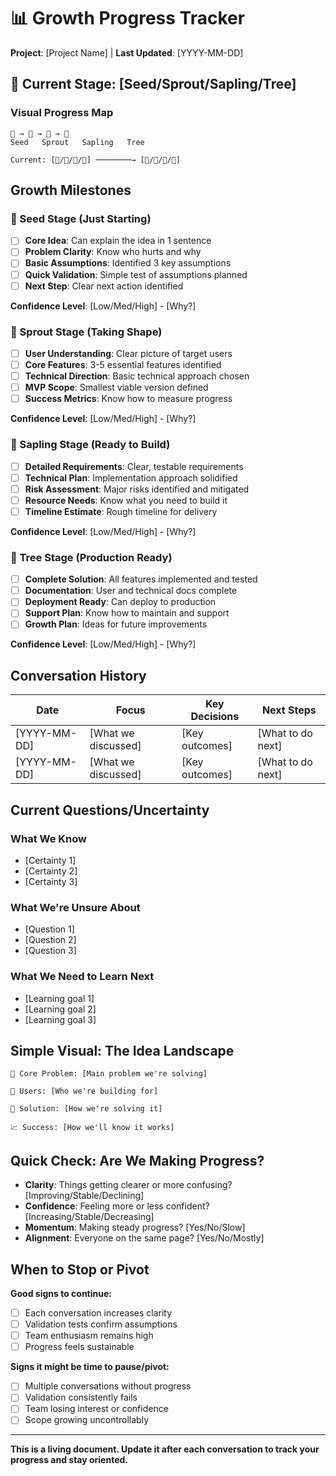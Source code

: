 # 📊 Growth Progress Tracker

**Project**: [Project Name] | **Last Updated**: [YYYY-MM-DD]

## 🌱 Current Stage: [Seed/Sprout/Sapling/Tree]

### Visual Progress Map

```
🌱 → 🌿 → 🌳 → 🌲
Seed   Sprout   Sapling   Tree

Current: [🌱/🌿/🌳/🌲] ────────→ [🌱/🌿/🌳/🌲]
```

## Growth Milestones

### 🌱 Seed Stage (Just Starting)
- [ ] **Core Idea**: Can explain the idea in 1 sentence
- [ ] **Problem Clarity**: Know who hurts and why
- [ ] **Basic Assumptions**: Identified 3 key assumptions
- [ ] **Quick Validation**: Simple test of assumptions planned
- [ ] **Next Step**: Clear next action identified

**Confidence Level**: [Low/Med/High] - [Why?]

### 🌿 Sprout Stage (Taking Shape)
- [ ] **User Understanding**: Clear picture of target users
- [ ] **Core Features**: 3-5 essential features identified
- [ ] **Technical Direction**: Basic technical approach chosen
- [ ] **MVP Scope**: Smallest viable version defined
- [ ] **Success Metrics**: Know how to measure progress

**Confidence Level**: [Low/Med/High] - [Why?]

### 🌳 Sapling Stage (Ready to Build)
- [ ] **Detailed Requirements**: Clear, testable requirements
- [ ] **Technical Plan**: Implementation approach solidified
- [ ] **Risk Assessment**: Major risks identified and mitigated
- [ ] **Resource Needs**: Know what you need to build it
- [ ] **Timeline Estimate**: Rough timeline for delivery

**Confidence Level**: [Low/Med/High] - [Why?]

### 🌲 Tree Stage (Production Ready)
- [ ] **Complete Solution**: All features implemented and tested
- [ ] **Documentation**: User and technical docs complete
- [ ] **Deployment Ready**: Can deploy to production
- [ ] **Support Plan**: Know how to maintain and support
- [ ] **Growth Plan**: Ideas for future improvements

**Confidence Level**: [Low/Med/High] - [Why?]

## Conversation History

| Date | Focus | Key Decisions | Next Steps |
|------|-------|---------------|------------|
| [YYYY-MM-DD] | [What we discussed] | [Key outcomes] | [What to do next] |
| [YYYY-MM-DD] | [What we discussed] | [Key outcomes] | [What to do next] |

## Current Questions/Uncertainty

### What We Know
- [Certainty 1]
- [Certainty 2]
- [Certainty 3]

### What We're Unsure About
- [Question 1]
- [Question 2]
- [Question 3]

### What We Need to Learn Next
- [Learning goal 1]
- [Learning goal 2]
- [Learning goal 3]

## Simple Visual: The Idea Landscape

```
🎯 Core Problem: [Main problem we're solving]

👥 Users: [Who we're building for]

🔧 Solution: [How we're solving it]

📈 Success: [How we'll know it works]
```

## Quick Check: Are We Making Progress?

- **Clarity**: Things getting clearer or more confusing? [Improving/Stable/Declining]
- **Confidence**: Feeling more or less confident? [Increasing/Stable/Decreasing]
- **Momentum**: Making steady progress? [Yes/No/Slow]
- **Alignment**: Everyone on the same page? [Yes/No/Mostly]

## When to Stop or Pivot

**Good signs to continue:**
- [ ] Each conversation increases clarity
- [ ] Validation tests confirm assumptions
- [ ] Team enthusiasm remains high
- [ ] Progress feels sustainable

**Signs it might be time to pause/pivot:**
- [ ] Multiple conversations without progress
- [ ] Validation consistently fails
- [ ] Team losing interest or confidence
- [ ] Scope growing uncontrollably

---

**This is a living document. Update it after each conversation to track your progress and stay oriented.**
